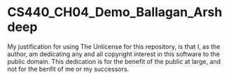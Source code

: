 # CS440_CH04_Demo_Ballagan_Arshdeep

My justification for using The Unlicense for this repository, is that I, as the author, am dedicating any and all copyright interest in this software to the public domain. This dedication is for the benefit of the public at large, and not for the benfit of me or my successors. 
